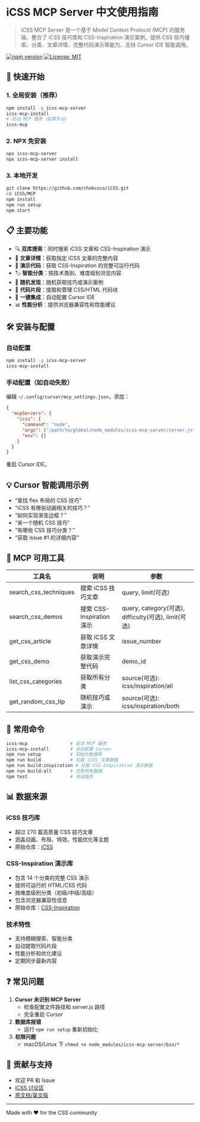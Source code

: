 # iCSS MCP Server 中文使用指南

> iCSS MCP Server 是一个基于 Model Context Protocol (MCP) 的服务端，整合了 iCSS 技巧库和 CSS-Inspiration 演示案例，提供 CSS 技巧搜索、分类、文章详情、完整代码演示等能力，支持 Cursor IDE 智能调用。

[![npm version](https://badge.fury.io/js/icss-mcp-server.svg?cacheBust=1)](https://www.npmjs.com/package/icss-mcp-server)
[![License: MIT](https://img.shields.io/badge/License-MIT-yellow.svg)](https://opensource.org/licenses/MIT)

## 🚀 快速开始

### 1. 全局安装（推荐）
```bash
npm install -g icss-mcp-server
icss-mcp-install
# 启动 MCP 服务（如需手动）
icss-mcp
```

### 2. NPX 免安装
```bash
npx icss-mcp-server
npx icss-mcp-server install
```

### 3. 本地开发
```bash
git clone https://github.com/chokcoco/iCSS.git
cd iCSS/MCP
npm install
npm run setup
npm start
```

## 📋 主要功能
- 🔍 **双库搜索**：同时搜索 iCSS 文章和 CSS-Inspiration 演示
- 📖 **文章详情**：获取指定 iCSS 文章的完整内容
- 🎯 **演示代码**：获取 CSS-Inspiration 的完整可运行代码
- 🏷️ **智能分类**：按技术类别、难度级别浏览内容
- 🎲 **随机发现**：随机获取技巧或演示案例
- 🔧 **代码片段**：提取和管理 CSS/HTML 代码块
- 🚀 **一键集成**：自动配置 Cursor IDE
- 📊 **性能分析**：提供浏览器兼容性和性能建议

## 🛠️ 安装与配置

### 自动配置
```bash
npm install -g icss-mcp-server
icss-mcp-install
```

### 手动配置（如自动失败）
编辑 `~/.config/cursor/mcp_settings.json`，添加：
```json
{
  "mcpServers": {
    "icss": {
      "command": "node",
      "args": ["/path/to/global/node_modules/icss-mcp-server/server.js"],
      "env": {}
    }
  }
}
```
重启 Cursor IDE。

## 💡 Cursor 智能调用示例
- “查找 flex 布局的 CSS 技巧”
- “iCSS 有哪些动画相关的技巧？”
- “如何实现渐变边框？”
- “来一个随机 CSS 技巧”
- “有哪些 CSS 技巧分类？”
- “获取 issue #1 的详细内容”

## 🧩 MCP 可用工具
| 工具名 | 说明 | 参数 |
|--------|------|------|
| search_css_techniques | 搜索 iCSS 技巧文章 | query, limit(可选) |
| search_css_demos | 搜索 CSS-Inspiration 演示 | query, category(可选), difficulty(可选), limit(可选) |
| get_css_article | 获取 iCSS 文章详情 | issue_number |
| get_css_demo | 获取演示完整代码 | demo_id |
| list_css_categories | 获取所有分类 | source(可选): icss/inspiration/all |
| get_random_css_tip | 随机技巧或演示 | source(可选): icss/inspiration/both |

## 🔧 常用命令
```bash
icss-mcp                # 启动 MCP 服务
icss-mcp-install        # 自动配置 Cursor
npm run setup           # 初始化数据库
npm run build           # 拉取 iCSS 文章数据
npm run build:inspiration # 拉取 CSS-Inspiration 演示数据
npm run build:all       # 拉取所有数据
npm test                # 测试服务
```

## 📊 数据来源

### iCSS 技巧库
- 超过 270 篇高质量 CSS 技巧文章
- 涵盖动画、布局、特效、性能优化等主题
- 原始仓库：[iCSS](https://github.com/chokcoco/iCSS)

### CSS-Inspiration 演示库
- 包含 14 个分类的完整 CSS 演示
- 提供可运行的 HTML/CSS 代码
- 按难度级别分类（初级/中级/高级）
- 包含浏览器兼容性信息
- 原始仓库：[CSS-Inspiration](https://github.com/chokcoco/CSS-Inspiration)

### 技术特性
- 支持模糊搜索、智能分类
- 自动提取代码片段
- 性能分析和优化建议
- 定期同步最新内容

## ❓ 常见问题
1. **Cursor 未识别 MCP Server**
   - 检查配置文件路径和 server.js 路径
   - 完全重启 Cursor
2. **数据库报错**
   - 运行 `npm run setup` 重新初始化
3. **权限问题**
   - macOS/Linux 下 `chmod +x node_modules/icss-mcp-server/bin/*`

## 📝 贡献与支持
- 欢迎 PR 和 Issue
- [iCSS 讨论区](https://github.com/chokcoco/iCSS/discussions)
- [原文档/英文版](./README.en.md)

---

Made with ❤️ for the CSS community 